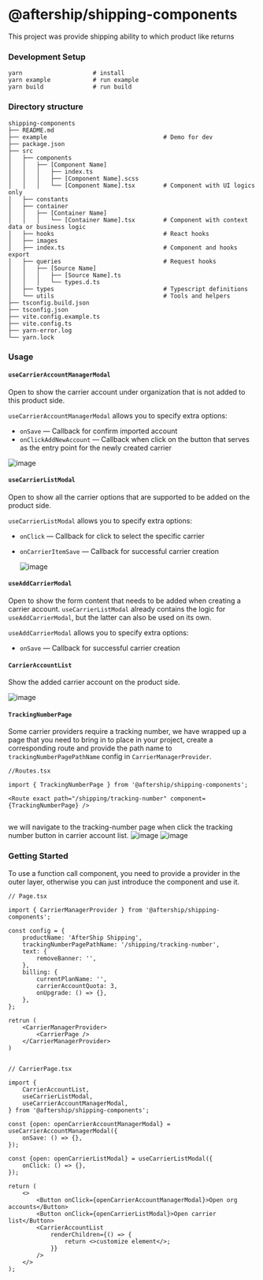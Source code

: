 # @aftership/shipping-components

This project was provide shipping ability to which product like returns

### Development Setup
```shell
yarn                    # install
yarn example            # run example
yarn build              # run build
```

### Directory structure
``` 
shipping-components
├── README.md
├── example                                 # Demo for dev
├── package.json
├── src
│   ├── components
│   │   ├── [Component Name]
│   │   │   ├── index.ts
│   │   │   ├── [Component Name].scss
│   │   │   └── [Component Name].tsx        # Component with UI logics only
│   ├── constants
│   ├── container
│   │   ├── [Container Name]
│   │   │   └── [Container Name].tsx        # Component with context data or business logic
│   ├── hooks                               # React hooks
│   ├── images
│   ├── index.ts                            # Component and hooks export
│   ├── queries                             # Request hooks
│   │   ├── [Source Name]
│   │   │   ├── [Source Name].ts
│   │   │   └── types.d.ts
│   ├── types                               # Typescript definitions
│   └── utils                               # Tools and helpers
├── tsconfig.build.json
├── tsconfig.json
├── vite.config.example.ts
├── vite.config.ts
├── yarn-error.log
└── yarn.lock
```

### Usage
#### `useCarrierAccountManagerModal`
Open to show the carrier account under organization that is not added to this product side.

`useCarrierAccountManagerModal` allows you to specify extra options:
- `onSave` &mdash; Callback for confirm imported account
- `onClickAddNewAccount` &mdash; Callback when click on the button that serves as the entry point for the newly created carrier

![image](./src/images/readme/carrier-account-manager-by-org.png)

#### `useCarrierListModal`
Open to show all the carrier options that are supported to be added on the product side.

`useCarrierListModal` allows you to specify extra options:
- `onClick` &mdash; Callback for click to select the specific carrier
- `onCarrierItemSave` &mdash; Callback for successful carrier creation

  ![image](./src/images/readme/carrier-list.png)

#### `useAddCarrierModal`
Open to show the form content that needs to be added when creating a carrier account.
`useCarrierListModal` already contains the logic for `useAddCarrierModal`, but the latter can also be used on its own.

`useAddCarrierModal` allows you to specify extra options:
- `onSave` &mdash; Callback for successful carrier creation

#### `CarrierAccountList`
Show the added carrier account on the product side.

![image](./src/images/readme/carrier-account-list.png)

#### `TrackingNumberPage`
Some carrier providers require a tracking number, we have wrapped up a page that you need to bring in to place in your project, create a corresponding route and provide the path name to `trackingNumberPagePathName` config in `CarrierManagerProvider`.
```tsx
//Routes.tsx

import { TrackingNumberPage } from '@aftership/shipping-components';

<Route exact path="/shipping/tracking-number" component={TrackingNumberPage} />
 
```
we will navigate to the tracking-number page when click the tracking number button in carrier account list.
![image](./src/images/readme/carrier-account-with-tracking.png)
![image](./src/images/readme/tracking-number-page.png)


### Getting Started
To use a function call component, you need to provide a provider in the outer layer, otherwise you can just introduce the component and use it.

```tsx
// Page.tsx

import { CarrierManagerProvider } from '@aftership/shipping-components';

const config = {
    productName: 'AfterShip Shipping',
    trackingNumberPagePathName: '/shipping/tracking-number',
    text: {
        removeBanner: '',
    },
    billing: {
        currentPlanName: '',
        carrierAccountQuota: 3,
        onUpgrade: () => {},
    },
};

retrun (
    <CarrierManagerProvider>
        <CarrierPage />
    </CarrierManagerProvider>
)


```

```tsx
// CarrierPage.tsx

import {
    CarrierAccountList,
    useCarrierListModal,
    useCarrierAccountManagerModal,
} from '@aftership/shipping-components';

const {open: openCarrierAccountManagerModal} = useCarrierAccountManagerModal({
    onSave: () => {},
});

const {open: openCarrierListModal} = useCarrierListModal({
    onClick: () => {},
});

return (
    <>
        <Button onClick={openCarrierAccountManagerModal}>Open org accounts</Button>
        <Button onClick={openCarrierListModal}>Open carrier list</Button>
        <CarrierAccountList
            renderChildren={() => {
                return <>customize element</>;
            }}
        />
    </>
);
```
